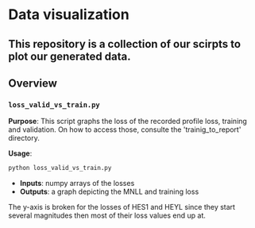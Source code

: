 # Data visualization
This repository is a collection of our scirpts to plot our generated data.
---
## Overview

### `loss_valid_vs_train.py`
**Purpose**: This script graphs the loss of the recorded profile loss, training and validation. On how to access those, consulte the 'trainig_to_report' directory.

**Usage**:
```bash
python loss_valid_vs_train.py
```
- **Inputs**: numpy arrays of the losses
- **Outputs**: a graph depicting the MNLL and training loss

The y-axis is broken for the losses of HES1 and HEYL since they start several magnitudes then most of their loss values end up at.